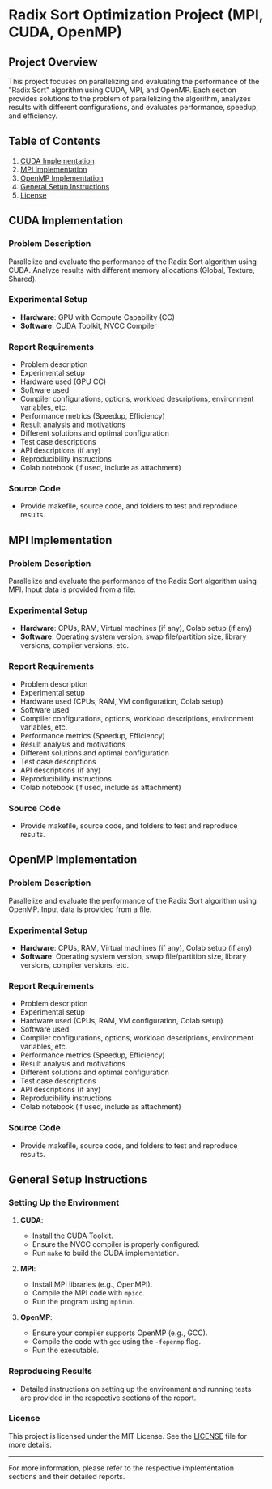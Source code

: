 # Radix Sort Optimization Project (MPI, CUDA, OpenMP)

## Project Overview
This project focuses on parallelizing and evaluating the performance of the "Radix Sort" algorithm using CUDA, MPI, and OpenMP. Each section provides solutions to the problem of parallelizing the algorithm, analyzes results with different configurations, and evaluates performance, speedup, and efficiency.

## Table of Contents
1. [CUDA Implementation](#cuda-implementation)
2. [MPI Implementation](#mpi-implementation)
3. [OpenMP Implementation](#openmp-implementation)
4. [General Setup Instructions](#general-setup-instructions)
5. [License](#license)

## CUDA Implementation

### Problem Description
Parallelize and evaluate the performance of the Radix Sort algorithm using CUDA. Analyze results with different memory allocations (Global, Texture, Shared).

### Experimental Setup
- **Hardware**: GPU with Compute Capability (CC)
- **Software**: CUDA Toolkit, NVCC Compiler

### Report Requirements
- Problem description
- Experimental setup
- Hardware used (GPU CC)
- Software used
- Compiler configurations, options, workload descriptions, environment variables, etc.
- Performance metrics (Speedup, Efficiency)
- Result analysis and motivations
- Different solutions and optimal configuration
- Test case descriptions
- API descriptions (if any)
- Reproducibility instructions
- Colab notebook (if used, include as attachment)

### Source Code
- Provide makefile, source code, and folders to test and reproduce results.

## MPI Implementation

### Problem Description
Parallelize and evaluate the performance of the Radix Sort algorithm using MPI. Input data is provided from a file.

### Experimental Setup
- **Hardware**: CPUs, RAM, Virtual machines (if any), Colab setup (if any)
- **Software**: Operating system version, swap file/partition size, library versions, compiler versions, etc.

### Report Requirements
- Problem description
- Experimental setup
- Hardware used (CPUs, RAM, VM configuration, Colab setup)
- Software used
- Compiler configurations, options, workload descriptions, environment variables, etc.
- Performance metrics (Speedup, Efficiency)
- Result analysis and motivations
- Different solutions and optimal configuration
- Test case descriptions
- API descriptions (if any)
- Reproducibility instructions
- Colab notebook (if used, include as attachment)

### Source Code
- Provide makefile, source code, and folders to test and reproduce results.

## OpenMP Implementation

### Problem Description
Parallelize and evaluate the performance of the Radix Sort algorithm using OpenMP. Input data is provided from a file.

### Experimental Setup
- **Hardware**: CPUs, RAM, Virtual machines (if any), Colab setup (if any)
- **Software**: Operating system version, swap file/partition size, library versions, compiler versions, etc.

### Report Requirements
- Problem description
- Experimental setup
- Hardware used (CPUs, RAM, VM configuration, Colab setup)
- Software used
- Compiler configurations, options, workload descriptions, environment variables, etc.
- Performance metrics (Speedup, Efficiency)
- Result analysis and motivations
- Different solutions and optimal configuration
- Test case descriptions
- API descriptions (if any)
- Reproducibility instructions
- Colab notebook (if used, include as attachment)

### Source Code
- Provide makefile, source code, and folders to test and reproduce results.

## General Setup Instructions

### Setting Up the Environment
1. **CUDA**:
   - Install the CUDA Toolkit.
   - Ensure the NVCC compiler is properly configured.
   - Run `make` to build the CUDA implementation.

2. **MPI**:
   - Install MPI libraries (e.g., OpenMPI).
   - Compile the MPI code with `mpicc`.
   - Run the program using `mpirun`.

3. **OpenMP**:
   - Ensure your compiler supports OpenMP (e.g., GCC).
   - Compile the code with `gcc` using the `-fopenmp` flag.
   - Run the executable.

### Reproducing Results
- Detailed instructions on setting up the environment and running tests are provided in the respective sections of the report.

### License
This project is licensed under the MIT License. See the [LICENSE](LICENSE) file for more details.

---

For more information, please refer to the respective implementation sections and their detailed reports.
